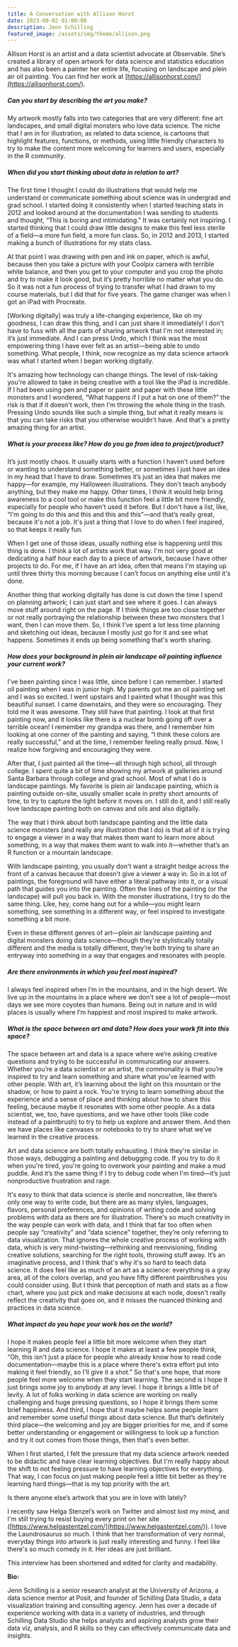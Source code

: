 ```yaml
---
title: A Conversation with Allison Horst
date: 2023-08-02 01:00:00
description: Jenn Schilling
featured_image: /assets/img/theme/allison.png
---
```


Allison Horst is an artist and a data scientist advocate at Observable. She’s created a library of open artwork for data science and statistics education and has also been a painter her entire life, focusing on landscape and plein air oil painting. You can find her work at [https://allisonhorst.com/](https://allisonhorst.com/).

##### Can you start by describing the art you make?

My artwork mostly falls into two categories that are very different: fine art landscapes, and small digital monsters who love data science. The niche that I am in for illustration, as related to data science, is cartoons that highlight features, functions, or methods, using little friendly characters to try to make the content more welcoming for learners and users, especially in the R community.

##### When did you start thinking about data in relation to art?

The first time I thought I could do illustrations that would help me understand or communicate something about science was in undergrad and grad school. I started doing it consistently when I started teaching stats in 2012 and looked around at the documentation I was sending to students and thought, “This is boring and intimidating.” It was certainly not inspiring. I started thinking that I could draw little designs to make this feel less sterile of a field—a more fun field, a more fun class. So, in 2012 and 2013, I started making a bunch of illustrations for my stats class.

At that point I was drawing with pen and ink on paper, which is awful, because then you take a picture with your Coolpix camera with terrible white balance, and then you get to your computer and you crop the photo and try to make it look good, but it’s pretty horrible no matter what you do. So it was not a fun process of trying to transfer what I had drawn to my course materials, but I did that for five years. The game changer was when I got an iPad with Procreate.

[Working digitally] was truly a life-changing experience, like oh my goodness, I can draw this thing, and I can just share it immediately! I don't have to fuss with all the parts of sharing artwork that I'm not interested in; it’s just immediate. And I can press Undo, which I think was the most empowering thing I have ever felt as an artist—being able to undo something. What people, I think, now recognize as my data science artwork was what I started when I began working digitally.

It's amazing how technology can change things. The level of risk-taking you're allowed to take in being creative with a tool like the iPad is incredible. If I had been using pen and paper or paint and paper with these little monsters and I wondered, “What happens if I put a hat on one of them?” the risk is that if it doesn't work, then I'm throwing the whole thing in the trash. Pressing Undo sounds like such a simple thing, but what it really means is that you can take risks that you otherwise wouldn't have. And that's a pretty amazing thing for an artist.

##### What is your process like? How do you go from idea to project/product?

It’s just mostly chaos. It usually starts with a function I haven’t used before or wanting to understand something better, or sometimes I just have an idea in my head that I have to draw. Sometimes it’s just an idea that makes me happy—for example, my Halloween illustrations. They don't teach anybody anything, but they make me happy. Other times, I think it would help bring awareness to a cool tool or make this function feel a little bit more friendly, especially for people who haven't used it before. But I don't have a list, like, “I'm going to do this and this and this and this”—and that’s really great, because it's not a job. It's just a thing that I love to do when I feel inspired, so that keeps it really fun.

When I get one of those ideas, usually nothing else is happening until this thing is done. I think a lot of artists work that way. I'm not very good at dedicating a half hour each day to a piece of artwork, because I have other projects to do. For me, if I have an art idea, often that means I'm staying up until three thirty this morning because I can’t focus on anything else until it's done.

Another thing that working digitally has done is cut down the time I spend on planning artwork; I can just start and see where it goes. I can always move stuff around right on the page. If I think things are too close together or not really portraying the relationship between these two monsters that I want, then I can move them. So, I think I've spent a lot less time planning and sketching out ideas, because I mostly just go for it and see what happens. Sometimes it ends up being something that's worth sharing.

##### How does your background in plein air landscape oil painting influence your current work?

I've been painting since I was little, since before I can remember. I started oil painting when I was in junior high. My parents got me an oil painting set and I was so excited. I went upstairs and I painted what I thought was this beautiful sunset. I came downstairs, and they were so encouraging. They told me it was awesome. They still have that painting. I look at that first painting now, and it looks like there is a nuclear bomb going off over a terrible ocean! I remember my grandpa was there, and I remember him looking at one corner of the painting and saying, “I think these colors are really successful,” and at the time, I remember feeling really proud. Now, I realize how forgiving and encouraging they were.

After that, I just painted all the time—all through high school, all through college. I spent quite a bit of time showing my artwork at galleries around Santa Barbara through college and grad school. Most of what I do is landscape paintings. My favorite is plein air landscape painting, which is painting outside on-site, usually smaller scale in pretty short amounts of time, to try to capture the light before it moves on. I still do it, and I still really love landscape painting both on canvas and oils and also digitally.

The way that I think about both landscape painting and the little data science monsters (and really any illustration that I do) is that all of it is trying to engage a viewer in a way that makes them want to learn more about something, in a way that makes them want to walk into it—whether that’s an R function or a mountain landscape.

With landscape painting, you usually don't want a straight hedge across the front of a canvas because that doesn't give a viewer a way in. So in a lot of paintings, the foreground will have either a literal pathway into it, or a visual path that guides you into the painting. Often the lines of the painting (or the landscape) will pull you back in. With the monster illustrations, I try to do the same thing. Like, hey, come hang out for a while—you might learn something, see something in a different way, or feel inspired to investigate something a bit more.

Even in these different genres of art—plein air landscape painting and digital monsters doing data science—though they're stylistically totally different and the media is totally different, they’re both trying to share an entryway into something in a way that engages and resonates with people.

##### Are there environments in which you feel most inspired?

I always feel inspired when I’m in the mountains, and in the high desert. We live up in the mountains in a place where we don't see a lot of people—most days we see more coyotes than humans. Being out in nature and in wild places is usually where I’m happiest and most inspired to make artwork.

##### What is the space between art and data? How does your work fit into this space?

The space between art and data is a space where we’re asking creative questions and trying to be successful in communicating our answers. Whether you’re a data scientist or an artist, the commonality is that you’re inspired to try and learn something and share what you’ve learned with other people. With art, it’s learning about the light on this mountain or the shadow, or how to paint a rock. You're trying to learn something about the experience and a sense of place and thinking about how to share this feeling, because maybe it resonates with some other people. As a data scientist, we, too, have questions, and we have other tools (like code instead of a paintbrush) to try to help us explore and answer them. And then we have places like canvases or notebooks to try to share what we’ve learned in the creative process.

Art and data science are both totally exhausting. I think they're similar in those ways, debugging a painting and debugging code. If you try to do it when you're tired, you're going to overwork your painting and make a mud puddle. And it’s the same thing if I try to debug code when I'm tired—it’s just nonproductive frustration and rage.

It's easy to think that data science is sterile and noncreative, like there’s only one way to write code, but there are as many styles, languages, flavors, personal preferences, and opinions of writing code and solving problems with data as there are for illustration. There's so much creativity in the way people can work with data, and I think that far too often when people say “creativity” and “data science” together, they’re only referring to data visualization. That ignores the whole creative process of working with data, which is very mind-twisting—rethinking and reenvisioning, finding creative solutions, searching for the right tools, throwing stuff away. It’s an imaginative process, and I think that's why it's so hard to teach data science. It does feel like as much of an art as a science: everything is a gray area, all of the colors overlap, and you have fifty different paintbrushes you could consider using. But I think that perception of math and stats as a flow chart, where you just pick and make decisions at each node, doesn't really reflect the creativity that goes on, and it misses the nuanced thinking and practices in data science.

##### What impact do you hope your work has on the world?

I hope it makes people feel a little bit more welcome when they start learning R and data science. I hope it makes at least a few people think, “Oh, this isn't just a place for people who already know how to read code documentation—maybe this is a place where there's extra effort put into making it feel friendly, so I'll give it a shot.” So that's one hope, that more people feel more welcome when they start learning. The second is I hope it just brings some joy to anybody at any level. I hope it brings a little bit of levity. A lot of folks working in data science are working on really challenging and huge pressing questions, so I hope it brings them some brief happiness. And third, I hope that it maybe helps some people learn and remember some useful things about data science. But that’s definitely third place—the welcoming and joy are bigger priorities for me, and if some better understanding or engagement or willingness to look up a function and try it out comes from those things, then that's even better.

When I first started, I felt the pressure that my data science artwork needed to be didactic and have clear learning objectives. But I'm really happy about the shift to not feeling pressure to have learning objectives for everything. That way, I can focus on just making people feel a little bit better as they're learning hard things—that is my top priority with the art.

Is there anyone else’s artwork that you are in love with lately?

I recently saw Helga Stenzel’s work on Twitter and almost lost my mind, and I'm still trying to resist buying every print on her site ([https://www.helgastentzel.com/](https://www.helgastentzel.com/)). I love the Laundrosaurus so much. I think that her transformation of very normal, everyday things into artwork is just really interesting and funny. I feel like there's so much comedy in it. Her ideas are just brilliant.

This interview has been shortened and edited for clarity and readability.

**Bio:**

Jenn Schilling is a senior research analyst at the University of Arizona, a data science mentor at Posit, and founder of Schilling Data Studio, a data visualization training and consulting agency. Jenn has over a decade of experience working with data in a variety of industries, and through Schilling Data Studio she helps analysts and aspiring analysts grow their data viz, analysis, and R skills so they can effectively communicate data and insights.
